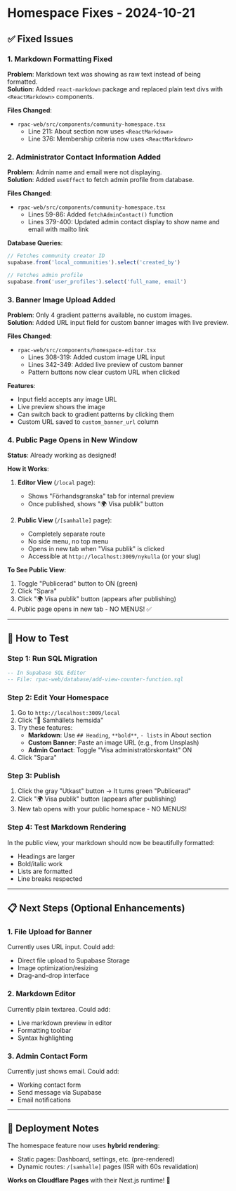 # Homespace Fixes - 2024-10-21

## ✅ Fixed Issues

### 1. Markdown Formatting Fixed
**Problem**: Markdown text was showing as raw text instead of being formatted.  
**Solution**: Added `react-markdown` package and replaced plain text divs with `<ReactMarkdown>` components.

**Files Changed**:
- `rpac-web/src/components/community-homespace.tsx`
  - Line 211: About section now uses `<ReactMarkdown>`
  - Line 376: Membership criteria now uses `<ReactMarkdown>`

### 2. Administrator Contact Information Added
**Problem**: Admin name and email were not displaying.  
**Solution**: Added `useEffect` to fetch admin profile from database.

**Files Changed**:
- `rpac-web/src/components/community-homespace.tsx`
  - Lines 59-86: Added `fetchAdminContact()` function
  - Lines 379-400: Updated admin contact display to show name and email with mailto link

**Database Queries**:
```javascript
// Fetches community creator ID
supabase.from('local_communities').select('created_by')

// Fetches admin profile
supabase.from('user_profiles').select('full_name, email')
```

### 3. Banner Image Upload Added
**Problem**: Only 4 gradient patterns available, no custom images.  
**Solution**: Added URL input field for custom banner images with live preview.

**Files Changed**:
- `rpac-web/src/components/homespace-editor.tsx`
  - Lines 308-319: Added custom image URL input
  - Lines 342-349: Added live preview of custom banner
  - Pattern buttons now clear custom URL when clicked

**Features**:
- Input field accepts any image URL
- Live preview shows the image
- Can switch back to gradient patterns by clicking them
- Custom URL saved to `custom_banner_url` column

### 4. Public Page Opens in New Window
**Status**: Already working as designed!

**How it Works**:
1. **Editor View** (`/local` page):
   - Shows "Förhandsgranska" tab for internal preview
   - Once published, shows "🌍 Visa publik" button
   
2. **Public View** (`/[samhalle]` page):
   - Completely separate route
   - No side menu, no top menu
   - Opens in new tab when "Visa publik" is clicked
   - Accessible at `http://localhost:3009/nykulla` (or your slug)

**To See Public View**:
1. Toggle "Publicerad" button to ON (green)
2. Click "Spara"
3. Click "🌍 Visa publik" button (appears after publishing)
4. Public page opens in new tab - NO MENUS! ✅

---

## 🎯 How to Test

### Step 1: Run SQL Migration
```sql
-- In Supabase SQL Editor
-- File: rpac-web/database/add-view-counter-function.sql
```

### Step 2: Edit Your Homespace
1. Go to `http://localhost:3009/local`
2. Click "🏡 Samhällets hemsida"
3. Try these features:
   - **Markdown**: Use `## Heading`, `**bold**`, `- lists` in About section
   - **Custom Banner**: Paste an image URL (e.g., from Unsplash)
   - **Admin Contact**: Toggle "Visa administratörskontakt" ON
4. Click "Spara"

### Step 3: Publish
1. Click the gray "Utkast" button → It turns green "Publicerad"
2. Click "🌍 Visa publik" button (appears after publishing)
3. New tab opens with your public homespace - NO MENUS!

### Step 4: Test Markdown Rendering
In the public view, your markdown should now be beautifully formatted:
- Headings are larger
- Bold/italic work
- Lists are formatted
- Line breaks respected

---

## 📋 Next Steps (Optional Enhancements)

### 1. File Upload for Banner
Currently uses URL input. Could add:
- Direct file upload to Supabase Storage
- Image optimization/resizing
- Drag-and-drop interface

### 2. Markdown Editor
Currently plain textarea. Could add:
- Live markdown preview in editor
- Formatting toolbar
- Syntax highlighting

### 3. Admin Contact Form
Currently just shows email. Could add:
- Working contact form
- Send message via Supabase
- Email notifications

---

## 🚀 Deployment Notes

The homespace feature now uses **hybrid rendering**:
- Static pages: Dashboard, settings, etc. (pre-rendered)
- Dynamic routes: `/[samhalle]` pages (ISR with 60s revalidation)

**Works on Cloudflare Pages** with their Next.js runtime! 🎉

